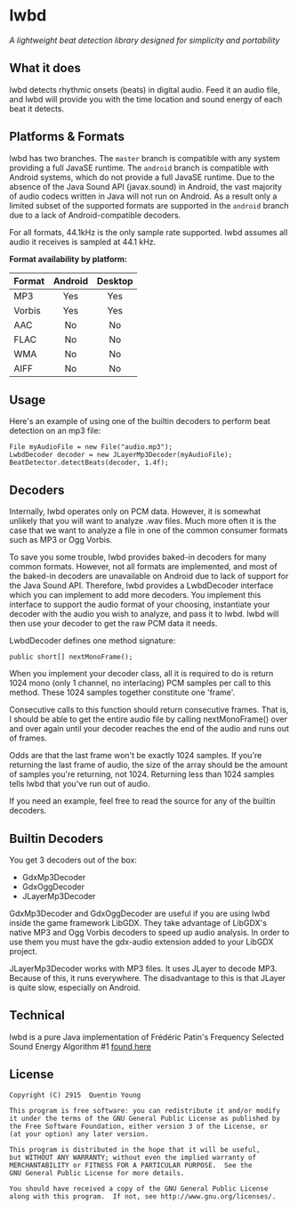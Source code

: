 lwbd
====

*A lightweight beat detection library designed for simplicity and*
*portability*

What it does
------------
lwbd detects rhythmic onsets (beats) in digital audio. Feed it an audio file, and lwbd will provide you with the time location and sound energy of each beat it detects.

Platforms & Formats
-------------------
lwbd has two branches. The ```master``` branch is compatible with any
system providing a full JavaSE runtime. The ```android``` branch is
compatible with Android systems, which do not provide a full JavaSE
runtime. Due to the absence of the Java Sound API (javax.sound) in
Android, the vast majority of audio codecs written in Java will not
run on Android. As a result only a limited subset of the supported
formats are supported in the ```android``` branch due to a lack of
Android-compatible decoders.

For all formats, 44.1kHz is the only sample rate supported. lwbd assumes
all audio it receives is sampled at 44.1 kHz.

**Format availability by platform:**

| Format | Android | Desktop |
| :----- | :-----: | :-----: |
| MP3    | Yes     | Yes     |
| Vorbis | Yes     | Yes     |
| AAC    | No      | No      |
| FLAC   | No      | No      |
| WMA    | No      | No      |
| AIFF   | No      | No      |

Usage
-----
Here's an example of using one of the builtin decoders to perform
beat detection on an mp3 file:

```
File myAudioFile = new File("audio.mp3");
LwbdDecoder decoder = new JLayerMp3Decoder(myAudioFile);
BeatDetector.detectBeats(decoder, 1.4f);
```

Decoders
--------
Internally, lwbd operates only on PCM data. However, it is somewhat
unlikely that you will want to analyze .wav files. Much more often it
is the case that we want to analyze a file in one of the common consumer
formats such as MP3 or Ogg Vorbis.

To save you some trouble, lwbd provides baked-in decoders for
many common formats. However, not all formats are implemented, and
most of the baked-in decoders are unavailable on Android due to lack of
support for the Java Sound API. Therefore, lwbd provides a LwbdDecoder
interface which you can implement to add more decoders. You implement this
interface to support the audio format of your choosing, instantiate your
decoder with the audio you wish to analyze, and pass it to lwbd.
lwbd will then use your decoder to get the raw PCM data it needs.

LwbdDecoder defines one method signature:

```
public short[] nextMonoFrame();
```

When you implement your decoder class, all it is required to do is
return 1024 mono (only 1 channel, no interlacing) PCM samples per call
to this method. These 1024 samples together constitute one 'frame'.

Consecutive calls to this function should return consecutive frames.
That is, I should be able to get the entire audio file by calling
nextMonoFrame() over and over again until your decoder reaches the end
of the audio and runs out of frames. 

Odds are that the last frame won't be exactly 1024 samples. If you're
returning the last frame of audio, the size of the array should be
the amount of samples you're returning, not 1024. Returning less than
1024 samples tells lwbd that you've run out of audio.

If you need an example, feel free to read the source for any of the
builtin decoders.

Builtin Decoders
----------------
You get 3 decoders out of the box:
- GdxMp3Decoder
- GdxOggDecoder
- JLayerMp3Decoder

GdxMp3Decoder and GdxOggDecoder are useful if you are using lwbd inside
the game framework LibGDX. They take advantage of LibGDX's native
MP3 and Ogg Vorbis decoders to speed up audio analysis. In order to
use them you must have the gdx-audio extension added to your LibGDX
project.

JLayerMp3Decoder works with MP3 files. It uses JLayer to decode MP3.
Because of this, it runs everywhere. The disadvantage to this is
that JLayer is quite slow, especially on Android.

Technical
---------
lwbd is a pure Java implementation of Frédéric Patin's Frequency
Selected Sound Energy Algorithm #1 [found here](
http://www.flipcode.com/misc/BeatDetectionAlgorithms.pdf)

License
-------
```
Copyright (C) 2915  Quentin Young

This program is free software: you can redistribute it and/or modify
it under the terms of the GNU General Public License as published by
the Free Software Foundation, either version 3 of the License, or
(at your option) any later version.

This program is distributed in the hope that it will be useful,
but WITHOUT ANY WARRANTY; without even the implied warranty of
MERCHANTABILITY or FITNESS FOR A PARTICULAR PURPOSE.  See the
GNU General Public License for more details.

You should have received a copy of the GNU General Public License
along with this program.  If not, see http://www.gnu.org/licenses/.
```
